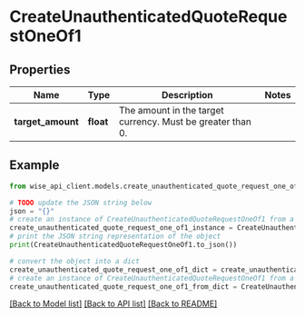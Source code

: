 # CreateUnauthenticatedQuoteRequestOneOf1


## Properties

Name | Type | Description | Notes
------------ | ------------- | ------------- | -------------
**target_amount** | **float** | The amount in the target currency. Must be greater than 0. | 

## Example

```python
from wise_api_client.models.create_unauthenticated_quote_request_one_of1 import CreateUnauthenticatedQuoteRequestOneOf1

# TODO update the JSON string below
json = "{}"
# create an instance of CreateUnauthenticatedQuoteRequestOneOf1 from a JSON string
create_unauthenticated_quote_request_one_of1_instance = CreateUnauthenticatedQuoteRequestOneOf1.from_json(json)
# print the JSON string representation of the object
print(CreateUnauthenticatedQuoteRequestOneOf1.to_json())

# convert the object into a dict
create_unauthenticated_quote_request_one_of1_dict = create_unauthenticated_quote_request_one_of1_instance.to_dict()
# create an instance of CreateUnauthenticatedQuoteRequestOneOf1 from a dict
create_unauthenticated_quote_request_one_of1_from_dict = CreateUnauthenticatedQuoteRequestOneOf1.from_dict(create_unauthenticated_quote_request_one_of1_dict)
```
[[Back to Model list]](../README.md#documentation-for-models) [[Back to API list]](../README.md#documentation-for-api-endpoints) [[Back to README]](../README.md)



